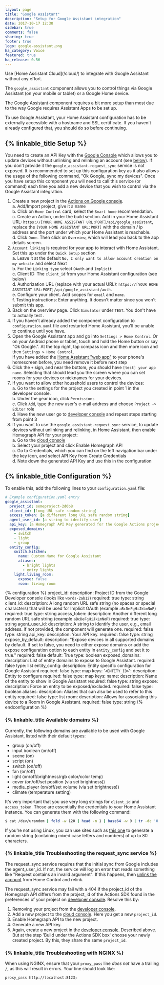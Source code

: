 ```yaml
---
layout: page
title: "Google Assistant"
description: "Setup for Google Assistant integration"
date: 2017-10-17 12:30
sidebar: true
comments: false
sharing: true
footer: true
logo: google-assistant.png
ha_category: Voice
featured: true
ha_release: 0.56
---
```


<p class='note'>
  Use [Home Assistant Cloud](/cloud/) to integrate with Google Assistant without any effort.
</p>

The `google_assistant` component allows you to control things via Google Assistant (on your mobile or tablet) or a Google Home device.

The Google Assistant component requires a bit more setup than most due to the way Google requires Assistant Apps to be set up.

<p class='note'>
To use Google Assistant, your Home Assistant configuration has to be externally accessible with a hostname and SSL certificate. If you haven't already configured that, you should do so before continuing.
</p>

## {% linkable_title Setup %}

You need to create an API Key with the [Google Console](https://console.cloud.google.com/apis/api/homegraph.googleapis.com/overview) which allows you to update devices without unlinking and relinking an account (see [below](/#troubleshooting-the-request_sync-service)). If you don't provide it the `google_assistant.request_sync` service is not exposed. It is recommended to set up this configuration key as it also allows the usage of the following command, "Ok Google, sync my devices". Once you have setup this component you will need to call this service (or command) each time you add a new device that you wish to control via the Google Assistant integration.

1. Create a new project in the [Actions on Google console](https://console.actions.google.com/).  
  a. Add/Import project, give it a name    
  b. Click on `Home Control` card, select the `Smart home` recommendation.  
  c. Create an Action, under the build section. Add in your Home Assistant URL: `https://[YOUR HOME ASSISTANT URL:PORT]/api/google_assistant`, replace the `[YOUR HOME ASSISTANT URL:PORT]` with the domain / ip address and the port under which your Home Assistant is reachable.  
  d. Click `Done`. Then click on `Overview`, which will lead you back to the app details screen.  
2. `Account linking` is required for your app to interact with Home Assistant. Set this up under the `Quick Setup` section  
	a. Leave it at the default `No, I only want to allow account creation on my website` and select Next  
	b. For the `Linking type` select `OAuth` and `Implicit`  
	c. Client ID: The `client_id` from your Home Assistant configuration (see below)  
	d. Authorization URL (replace with your actual URL): `https://[YOUR HOME ASSISTANT URL:PORT]/api/google_assistant/auth`.  
	e. Configure your client. Add scopes for `email` and `name`.  
	f. Testing instructions: Enter anything. It doesn't matter since you won't submit this app.
3. Back on the overview page. Click `Simulator` under `TEST`. You don't have to actually test .
4. If you haven't already added the component configuration to `configuration.yaml` file and restarted Home Assistant, you'll be unable to continue until you have.
5. Open the Google Assistant app and go into `Settings > Home Control`. Or on your Android phone or tablet, touch and hold the Home button or say "Ok Google.". At the top right, tap compass icon and then more icon and then `Settings > Home Control`.  
If you have added the [Home Assistant "web app"](/docs/frontend/mobile/) to your phone's homescreen before, you need remove it before next step
6. Click the `+` sign, and near the bottom, you should have `[test] your app name`. Selecting that should lead you the screen where you can set rooms for your devices or nicknames for your devices.
7. If you want to allow other household users to control the devices:  
	a. Go to the settings for the project you created in point 1 in the developer console.  
	b. Under the gear icon, click `Permissions`  
	c. Click `Add`, type the new user's e-mail address and choose `Project -> Editor` role  
	d. Have the new user go to [developer console](https://console.actions.google.com/) and repeat steps starting from point 3
8. If you want to use the `google_assistant.request_sync` service, to update devices without unlinking and relinking, in Home Assistant, then enable Homegraph API for your project:  
	a. Go to the [cloud console](https://console.cloud.google.com/apis/api/homegraph.googleapis.com/overview)  
	b. Select your project and click Enable Homegraph API  
	c. Go to Credentials, which you can find on the left navigation bar under the key icon, and select API Key from Create Credentials  
	d. Note down the generated API Key and use this in the configuration

## {% linkable_title Configuration %}

To enable this, add the following lines to your `configuration.yaml` file:

```yaml
# Example configuration.yaml entry
google_assistant:
  project_id: someproject-2d0b8
  client_id: [long URL safe random string]
  access_token: [a different long URL safe random string]
  agent_user_id: [a string to identify user]
  api_key: [a Homegraph API Key generated for the Google Actions project]
  exposed_domains:
    - switch
    - light
    - group
  entity_config:
    switch.kitchen:
      name: Custom Name for Google Assistant
      aliases:
        - bright lights
        - entry lights
    light.living_room:
      expose: false
      room: living room
```

{% configuration %}
project_id:
  description: Project ID from the Google Developer console (looks like `words-2ab12`)
  required: true
  type: string
client_id:
  description: A long random URL safe string (no spaces or special characters) that will be used for Implicit OAuth (example `aBcDeFgHiJkLmNoP`)
  required: true
  type: string
access_token:
  description: Another different long random URL safe string  (example `aBcDeFgHiJkLmNoP`)
  required: true
  type: string
agent_user_id:
  description: A string to identify the user, e.g., email address. If not provided, the component will generate one.
  required: false
  type: string
api_key:
  description: Your API key.
  required: false
  type: string
expose_by_default:
  description: "Expose devices in all supported domains by default. If set to false, you need to either expose domains or add the expose configuration option to each entity in `entity_config` and set it to true."
  required: false
  default: True
  type: boolean
exposed_domains:
  description: List of entity domains to expose to Google Assistant.
  required: false
  type: list
entity_config:
  description: Entity specific configuration for Google Assistant
  required: false
  type: map
  keys:
    '`<ENTITY_ID>`':
      description: Entity to configure
      required: false
      type: map
      keys:
        name:
          description: Name of the entity to show in Google Assistant
          required: false
          type: string
        expose:
          description: Force an entity to be exposed/excluded.
          required: false
          type: boolean
        aliases:
          description: Aliases that can also be used to refer to this entity
          required: false
          type: list
        room:
          description: Allows for associating this device to a Room in Google Assistant.
          required: false
          type: string
{% endconfiguration %}

### {% linkable_title Available domains %}

Currently, the following domains are available to be used with Google Assistant, listed with their default types:

- group (on/off)
- input boolean (on/off)
- scene (on)
- script (on)
- switch (on/off)
- fan (on/off)
- light (on/off/brightness/rgb color/color temp)
- cover (on/off/set position (via set brightness))
- media_player (on/off/set volume (via set brightness))
- climate (temperature setting)

It's very important that you use very long strings for `client_id` and `access_token`. Those are essentially the credentials to your Home Assistant instance. You can generate them with the following command:

```bash
$ cat /dev/urandom | fold -w 120 | head -n 1 | base64 -w 0 | tr -dc '0-9A-Za-z' | cut -c -80
```

If you're not using Linux, you can use sites such as [this one](https://www.browserling.com/tools/random-string) to generate a random string (containing mixed case letters and numbers) of up to 80 characters.

### {% linkable_title Troubleshooting the request_sync service %}

The request_sync service requires that the initial sync from Google includes the agent_user_id. If not, the service will log an error that reads something like "Request contains an invalid argument". If this happens, then [unlink the account](https://support.google.com/googlehome/answer/7506443?hl=en-GB) from Home Control and relink.

The request_sync service may fail with a 404 if the project_id of the Homegraph API differs from the project_id of the Actions SDK found in the preferences of your project on [developer console](https://console.actions.google.com). Resolve this by:

  1. Removing your project from the [developer console](https://console.actions.google.com).
  2. Add a new project to the [cloud console](https://console.cloud.google.com). Here you get a new `project_id`.
  3. Enable Homegraph API to the new project.
  4. Generate a new API key.
  5. Again, create a new project in the [developer console](https://console.actions.google.com/). Described above. But at the step 'Build under the Actions SDK box' choose your newly created project. By this, they share the same `project_id`.

### {% linkable_title Troubleshooting with NGINX %}

When using NGINX, ensure that your `proxy_pass` line *does not* have a trailing `/`, as this will result in errors. Your line should look like:

    proxy_pass http://localhost:8123;
